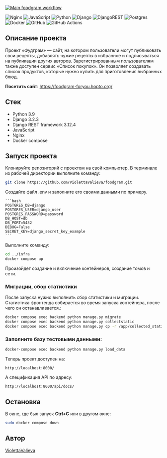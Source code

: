 [![Main foodgram workflow](https://github.com/ViolettaValieva/foodgram/actions/workflows/main.yml/badge.svg)](https://github.com/ViolettaValieva/foodgram/actions/workflows/main.yml)

![Nginx](https://img.shields.io/badge/nginx-%23009639.svg?style=for-the-badge&logo=nginx&logoColor=white) ![JavaScript](https://img.shields.io/badge/javascript-%23323330.svg?style=for-the-badge&logo=javascript&logoColor=%23F7DF1E) ![Python](https://img.shields.io/badge/python-3670A0?style=for-the-badge&logo=python&logoColor=ffdd54) ![Django](https://img.shields.io/badge/django-%23092E20.svg?style=for-the-badge&logo=django&logoColor=white) ![DjangoREST](https://img.shields.io/badge/DJANGO-REST-ff1709?style=for-the-badge&logo=django&logoColor=white&color=ff1709&labelColor=gray) ![Postgres](https://img.shields.io/badge/postgres-%23316192.svg?style=for-the-badge&logo=postgresql&logoColor=white) ![Docker](https://img.shields.io/badge/docker-%230db7ed.svg?style=for-the-badge&logo=docker&logoColor=white) ![GitHub](https://img.shields.io/badge/github-%23121011.svg?style=for-the-badge&logo=github&logoColor=white) ![GitHub Actions](https://img.shields.io/badge/github%20actions-%232671E5.svg?style=for-the-badge&logo=githubactions&logoColor=white)

## Описание проекта
Проект «Фудграм» — сайт, на котором пользователи могут публиковать свои рецепты, добавлять чужие рецепты в избранное и подписываться на публикации других авторов. Зарегистрированным пользователям также доступен сервис «Список покупок». Он позволяет создавать список продуктов, которые нужно купить для приготовления выбранных блюд.

**Посетить сайт**: https://foodgram-foryou.hopto.org/
## Стек

- Python 3.9
- Django 3.2.3
- Django REST framework 3.12.4
- JavaScript
- Nginx
- Docker compose

## Запуск проекта

Клонируйте репозиторий с проектом на свой компьютер.
В терминале из рабочей директории выполните команду:
```bash
git clone https://github.com/ViolettaValieva/foodgram.git
```
Создайте файл .env и заполните его своими данными по примеру.

    ```bash
    POSTGRES_DB=django
    POSTGRES_USER=django_user
    POSTGRES_PASSWORD=password
    DB_HOST=db
    DB_PORT=5432
    DEBUG=False
    SECRET_KEY=django_secret_key_example
    ```

Выполните команду:
```bash
cd ../infra
docker compose up
```  
Произойдет создание и включение контейнеров, создание томов и сети.
### Миграции, сбор статистики

После запуска нужно выполнить сбор статистики и миграции. Статистика фронтенда собирается во время запуска контейнера, после чего он останавливается.:
```bash
docker compose exec backend python manage.py migrate
docker compose exec backend python manage.py collectstatic
docker compose exec backend python manage.py cp -r /app/collected_static/. /static/static/
```

### Заполните базу тестовыми данными:
```bash
docker-compose exec backend python manage.py load_data 
```
Теперь проект доступен на: 
```
http://localhost:8000/
```
А спецификация API по адресу:
```
http://localhost:8000/api/docs/
```
## Остановка

В окне, где был запуск **Ctrl+С** или в другом окне:

```bash
sudo docker compose down
```

## Автор

[ViolettaValieva](https://github.com/ViolettaValieva)

